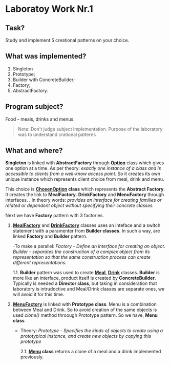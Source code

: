 # Laboratoy Work Nr.1

## Task?
Study and implement 5 creational patterns on your choice.

## What was implemented?
1. Singleton
2. Prototype;
3. Builder with ConcreteBuilder;
4. Factory;
5. AbstractFactory.

## Program subject?
Food - meals, drinks and menus.
> Note: Don't judge subject implementation. Purpose of the laboratory was to understand crational patterns

## What and where?
 
**Singleton** is linked with **AbstractFactory** through 
**[Option](https://github.com/Secoranda/TMPS/blob/master/LAB1/LAB1/LAB1/Option.cs)**
class which gives one option at a time.
As per theory: *exactly one instance of a class and is accessible to clients from a well-know access point.*
So it creates its own unique instance which represents client choice from meal, drink and menu.
  
  This choice is **[ChosenOption](https://github.com/Secoranda/TMPS/blob/master/LAB1/LAB1/LAB1/ChosenOption.cs) class** which represents the **Abstract Factory**. It creates the link to
  **MealFactory**.
  **DrinkFactory** and **MenuFactory** through interfaces.
  . In theory words: *provides an interface for creating families or related
  or dependent object without specifying their concrete classes.*

Next we have **Factory** pattern with 3 factories.
 1. **[MealFactory](https://github.com/Secoranda/TMPS/blob/master/LAB1/LAB1/LAB1/MealFactory.cs)** and
 **[DrinkFactory](https://github.com/Secoranda/TMPS/blob/master/LAB1/LAB1/LAB1/DrinkFactory.cs)** 
 classes uses an inteface and a switch statement with a paramenter from **Builder classes**.
 In such a way, are linked **Factory** and **Builder** pattern.
 
    -To make a parallel: 
 *Factory - Define an interface for creating an object.
 Builder - separates the construction of a complex object from its representation so that
the same construction process can create different representations.*
 
       1.1. **Builder** pattern was used to create **[Meal](https://github.com/Secoranda/TMPS/blob/master/LAB1/LAB1/LAB1/Meal.cs)**, 
       **[Drink](https://github.com/Secoranda/TMPS/blob/master/LAB1/LAB1/LAB1/Drink.cs)** classes. **Builder** is more like an interface,
 product itself is created by  **ConcreteBuilder**. Typically is needed a **Director class**, but taking in consideration 
 that laboratory is intrudoctive and Meal/Drink classes are separate ones, we will avoid it for this time.
 
 2. **[MenuFactory](https://github.com/Secoranda/TMPS/blob/master/LAB1/LAB1/LAB1/MenuFactory.cs)** is linked with **Prototype class**. Menu is a combination between Meal and Drink. So to avoid creation
 of the same objects is used *clone()* method throough Prototype pattern. So we have, **Menu class**
    - Theory: *Prototype - Specifies the kinds of objects to create using a prototypical instance, and create
new objects by copying this prototype*
      
      2.1. **[Menu](https://github.com/Secoranda/TMPS/blob/master/LAB1/LAB1/LAB1/Menu.cs) class** returns a clone of a meal and a drink implemented previously.
      
